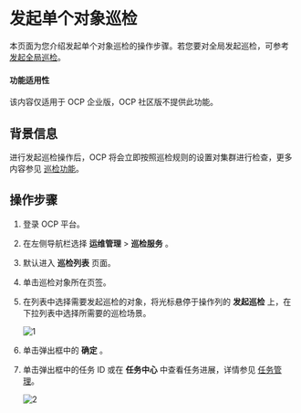 # 发起单个对象巡检

本页面为您介绍发起单个对象巡检的操作步骤。若您要对全局发起巡检，可参考 [发起全局巡检](../400.initate-a-inspection/200.initiate-global-inspection.md)。

<main id="notice" type='notice'>
<h4>功能适用性</h4>
<p>该内容仅适用于 OCP 企业版，OCP 社区版不提供此功能。</p>
</main>

## 背景信息

进行发起巡检操作后，OCP 将会立即按照巡检规则的设置对集群进行检查，更多内容参见 [巡检功能](../100.inspection-management.md)。

## 操作步骤

1. 登录 OCP 平台。

2. 在左侧导航栏选择 **运维管理** > **巡检服务** 。

3. 默认进入 **巡检列表** 页面。

4. 单击巡检对象所在页签。

5. 在列表中选择需要发起巡检的对象，将光标悬停于操作列的 **发起巡检** 上，在下拉列表中选择所需要的巡检场景。

   ![1](https://obbusiness-private.oss-cn-shanghai.aliyuncs.com/doc/img/ocp/401/%E5%8F%91%E8%B5%B7%E5%8D%95%E4%B8%AA%E5%B7%A1%E6%A3%801.png)

6. 单击弹出框中的 **确定** 。

7. 单击弹出框中的任务 ID 或在 **任务中心** 中查看任务进展，详情参见 [任务管理](../../1600.system-management-features/100.manage-tasks.md)。

   ![2](https://obbusiness-private.oss-cn-shanghai.aliyuncs.com/doc/img/ocp/401/%E5%8F%91%E8%B5%B7%E4%BB%BB%E5%8A%A11.png)
